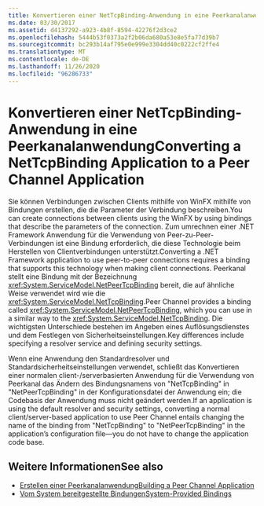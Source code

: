 ```yaml
---
title: Konvertieren einer NetTcpBinding-Anwendung in eine Peerkanalanwendung
ms.date: 03/30/2017
ms.assetid: d4137292-a923-4b8f-8594-42276f2d3ce2
ms.openlocfilehash: 5444b53f0373a2f2b06da680a53e8e5fa77d39b7
ms.sourcegitcommit: bc293b14af795e0e999e3304dd40c0222cf2ffe4
ms.translationtype: MT
ms.contentlocale: de-DE
ms.lasthandoff: 11/26/2020
ms.locfileid: "96286733"
---
```

# <a name="converting-a-nettcpbinding-application-to-a-peer-channel-application"></a><span data-ttu-id="fe0a0-102">Konvertieren einer NetTcpBinding-Anwendung in eine Peerkanalanwendung</span><span class="sxs-lookup"><span data-stu-id="fe0a0-102">Converting a NetTcpBinding Application to a Peer Channel Application</span></span>

<span data-ttu-id="fe0a0-103">Sie können Verbindungen zwischen Clients mithilfe von WinFX mithilfe von Bindungen erstellen, die die Parameter der Verbindung beschreiben.</span><span class="sxs-lookup"><span data-stu-id="fe0a0-103">You can create connections between clients using the WinFX by using bindings that describe the parameters of the connection.</span></span> <span data-ttu-id="fe0a0-104">Zum umrechnen einer .NET Framework Anwendung für die Verwendung von Peer-zu-Peer-Verbindungen ist eine Bindung erforderlich, die diese Technologie beim Herstellen von Clientverbindungen unterstützt.</span><span class="sxs-lookup"><span data-stu-id="fe0a0-104">Converting a .NET Framework application to use peer-to-peer connections requires a binding that supports this technology when making client connections.</span></span> <span data-ttu-id="fe0a0-105">Peerkanal stellt eine Bindung mit der Bezeichnung <xref:System.ServiceModel.NetPeerTcpBinding> bereit, die auf ähnliche Weise verwendet wird wie die <xref:System.ServiceModel.NetTcpBinding>.</span><span class="sxs-lookup"><span data-stu-id="fe0a0-105">Peer Channel provides a binding called <xref:System.ServiceModel.NetPeerTcpBinding>, which you can use in a similar way to the <xref:System.ServiceModel.NetTcpBinding>.</span></span> <span data-ttu-id="fe0a0-106">Die wichtigsten Unterschiede bestehen im Angeben eines Auflösungsdienstes und dem Festlegen von Sicherheitseinstellungen.</span><span class="sxs-lookup"><span data-stu-id="fe0a0-106">Key differences include specifying a resolver service and defining security settings.</span></span>  
  
 <span data-ttu-id="fe0a0-107">Wenn eine Anwendung den Standardresolver und Standardsicherheitseinstellungen verwendet, schließt das Konvertieren einer normalen client-/serverbasierten Anwendung für die Verwendung von Peerkanal das Ändern des Bindungsnamens von "NetTcpBinding" in "NetPeerTcpBinding" in der Konfigurationsdatei der Anwendung ein; die Codebasis der Anwendung muss nicht geändert werden.</span><span class="sxs-lookup"><span data-stu-id="fe0a0-107">If an application is using the default resolver and security settings, converting a normal client/server-based application to use Peer Channel entails changing the name of the binding from "NetTcpBinding" to "NetPeerTcpBinding" in the application’s configuration file—you do not have to change the application code base.</span></span>  
  
## <a name="see-also"></a><span data-ttu-id="fe0a0-108">Weitere Informationen</span><span class="sxs-lookup"><span data-stu-id="fe0a0-108">See also</span></span>

- [<span data-ttu-id="fe0a0-109">Erstellen einer Peerkanalanwendung</span><span class="sxs-lookup"><span data-stu-id="fe0a0-109">Building a Peer Channel Application</span></span>](building-a-peer-channel-application.md)
- [<span data-ttu-id="fe0a0-110">Vom System bereitgestellte Bindungen</span><span class="sxs-lookup"><span data-stu-id="fe0a0-110">System-Provided Bindings</span></span>](../system-provided-bindings.md)
